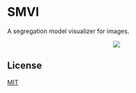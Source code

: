 # SMVI

A segregation model visualizer for images.

<p align="center">
  <img src="https://user-images.githubusercontent.com/33803413/187795296-77cd435e-5e5f-4630-841b-9fd914ec221c.gif" />
</p>

## License

[MIT](https://github.com/wadiim/smvi/blob/master/LICENSE)
